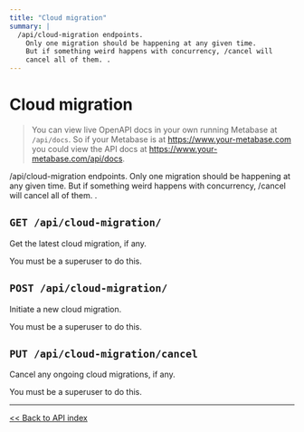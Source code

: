 ```yaml
---
title: "Cloud migration"
summary: |
  /api/cloud-migration endpoints.
    Only one migration should be happening at any given time.
    But if something weird happens with concurrency, /cancel will
    cancel all of them. .
---
```


# Cloud migration

> You can view live OpenAPI docs in your own running Metabase at `/api/docs`.
   So if your Metabase is at https://www.your-metabase.com you could view
   the API docs at https://www.your-metabase.com/api/docs.

/api/cloud-migration endpoints.
  Only one migration should be happening at any given time.
  But if something weird happens with concurrency, /cancel will
  cancel all of them. .

## `GET /api/cloud-migration/`

Get the latest cloud migration, if any.

You must be a superuser to do this.

## `POST /api/cloud-migration/`

Initiate a new cloud migration.

You must be a superuser to do this.

## `PUT /api/cloud-migration/cancel`

Cancel any ongoing cloud migrations, if any.

You must be a superuser to do this.

---

[<< Back to API index](../api-documentation.md)